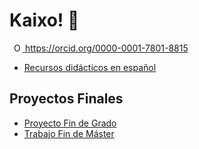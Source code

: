 # Kaixo! 👋
  <a
  id="cy-effective-orcid-url"
  class="underline"
   href="https://orcid.org/0000-0001-7801-8815"
   target="orcid.widget"
   rel="me noopener noreferrer"
   style="vertical-align: top">
   <img
      src="https://orcid.org/sites/default/files/images/orcid_16x16.png"
      style="width: 1em; margin-inline-start: 0.5em"
      alt="ORCID iD icon"/>
    https://orcid.org/0000-0001-7801-8815
  </a>


- [Recursos didácticos en español](https://github.com/Ibaii99/Recursos-Didacticos)

## Proyectos Finales

- [Proyecto Fin de Grado](https://github.com/Ibaii99/PFG_MEMORIA)
- [Trabajo Fin de Máster](https://oa.upm.es/72004/1/TFM_IBAI_GUILLEN_PACHO.pdf)



<!--
- [Spanish didactic resources](https://github.com/Ibaii99/Recursos-Didacticos)
- [X](https://github.com/Ibaii99/PFG_MEMORIA)
- [Master's Final Project](https://oa.upm.es/72004/1/TFM_IBAI_GUILLEN_PACHO.pdf)


**Ibaii99/Ibaii99** is a ✨ _special_ ✨ repository because its `README.md` (this file) appears on your GitHub profile.

Here are some ideas to get you started:

- 🔭 I’m currently working on ...
- 🌱 I’m currently learning ...
- 👯 I’m looking to collaborate on ...
- 🤔 I’m looking for help with ...
- 💬 Ask me about ...
- 📫 How to reach me: ...
- 😄 Pronouns: ...
- ⚡ Fun fact: ...
-->
